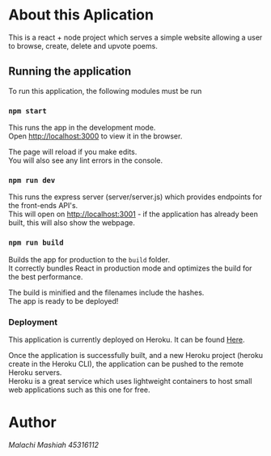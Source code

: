 # About this Aplication

This is a react + node project which serves a simple website allowing a user to browse, create, delete and upvote poems. 

## Running the application

To run this application, the following modules must be run

### `npm start`

This runs the app in the development mode.\
Open [http://localhost:3000](http://localhost:3000) to view it in the browser.

The page will reload if you make edits.\
You will also see any lint errors in the console.

### `npm run dev`

This runs the express server (server/server.js) which provides endpoints for the front-ends API's.\
This will open on [http://localhost:3001](http://localhost:3001) - if the application has already been built, this will also show the webpage.

### `npm run build`

Builds the app for production to the `build` folder.\
It correctly bundles React in production mode and optimizes the build for the best performance.

The build is minified and the filenames include the hashes.\
The app is ready to be deployed!

### Deployment

This application is currently deployed on Heroku. It can be found [Here](https://guarded-bastion-95448.herokuapp.com/).

Once the application is successfully built, and a new Heroku project (heroku create in the Heroku CLI), the application can be pushed to the remote
Heroku servers.\
Heroku is a great service which uses lightweight containers to host small web applications such as this one for free.

# Author

_Malachi Mashiah 45316112_